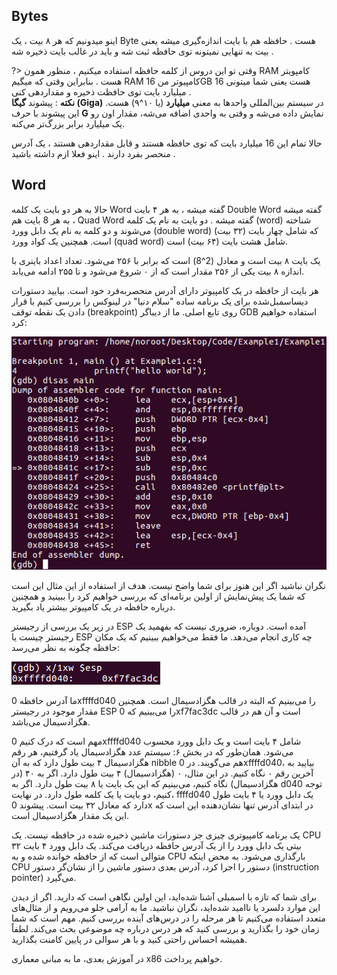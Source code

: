 ## Bytes

اینو میدونیم که هر ۸ بیت ، یک Byte هست . حافظه هم با بایت اندازه‌گیری میشه یعنی بیت به تنهایی نمیتونه توی حافظه ثبت شه و باید در غالب بایت ذخیره شه . 

?> وقتی تو این دروس از کلمه حافظه استفاده میکنیم ، منظور همون RAM کامپویتر هست . بنابراین وقتی که میگیم RAM کامپیوتر من 16GB هست یعنی شما میتونی 16 میلیارد بایت توی حافظت ذخیره و مقداردهی کنی .  
**نکته** : پیشوند **گیگا (Giga)** در سیستم بین‌المللی واحدها به معنی **میلیارد** (یا ۱۰^۹) هست. این پیشوند با حرف **G** نمایش داده می‌شه و وقتی به واحدی اضافه می‌شه، مقدار اون رو یک میلیارد برابر بزرگ‌تر می‌کنه.

حالا تمام این 16 میلیارد بایت که توی حافظه هستند و قابل مقداردهی هستند ، یک آدرس منحصر بفرد دارند . اینو فعلا ازم داشته باشید .

## Word

حالا به هر دو بایت یک کلمه Word گفته میشه ، به هر ۴ بایت Double Word گفته میشه ، به هر 8 بایت هم Quad Word گفته میشه .
دو بایت به نام یک کلمه (word) شناخته می‌شوند و دو کلمه به نام یک دابل وورد (double word) که شامل چهار بایت (۳۲ بیت) است. همچنین یک کواد وورد (quad word) شامل هشت بایت (۶۴ بیت) است.

یک بایت ۸ بیت است و معادل \(2^8\) است که برابر با ۲۵۶ می‌شود. تعداد اعداد باینری با اندازه ۸ بیت یکی از ۲۵۶ مقدار است که از ۰ شروع می‌شود و تا ۲۵۵ ادامه می‌یابد.

هر بایت از حافظه در یک کامپیوتر دارای آدرس منحصربه‌فرد خود است. بیایید دستورات دیساسمبل‌شده برای یک برنامه ساده "سلام دنیا" در لینوکس را بررسی کنیم با قرار دادن یک نقطه توقف (breakpoint) روی تابع اصلی. ما از دیباگر GDB استفاده خواهیم کرد:

![](../../imgs/X86-Course/1520519299095.jpg)

نگران نباشید اگر این هنوز برای شما واضح نیست. هدف از استفاده از این مثال این است که شما یک پیش‌نمایش از اولین برنامه‌ای که بررسی خواهیم کرد را ببینید و همچنین درباره حافظه در یک کامپیوتر بیشتر یاد بگیرید.

در زیر یک بررسی از رجیستر ESP آمده است. دوباره، ضروری نیست که بفهمید یک رجیستر چیست یا ESP چه کاری انجام می‌دهد. ما فقط می‌خواهیم ببینیم که یک مکان حافظه چگونه به نظر می‌رسد:

![](../../imgs/X86-Course/1520519298916.jpg)&nbsp;

ما آدرس حافظه 0xffffd040 را می‌بینیم که البته در قالب هگزادسیمال است. همچنین مقدار موجود در رجیستر ESP را می‌بینیم که 0xf7fac3dc است و آن هم در قالب هگزادسیمال می‌باشد.

مهم است که درک کنیم 0xffffd040 شامل ۴ بایت است و یک دابل وورد محسوب می‌شود. همان‌طور که در بخش ۶: سیستم عدد هگزادسیمال یاد گرفتیم، هر رقم هگزادسیمال ۴ بیت طول دارد که به آن nibble هم می‌گویند. در 0xffffd040، بیایید به آخرین رقم ۰ نگاه کنیم. در این مثال، ۰ (هگزادسیمال) ۴ بیت طول دارد. اگر به ۴۰ (در هگزادسیمال) نگاه کنیم، می‌بینیم که این یک بایت یا ۸ بیت طول دارد. اگر به d040 توجه کنیم، دو بایت یا یک کلمه طول دارد. در نهایت، ffffd040 یک دابل وورد یا ۴ بایت طول دارد که معادل ۳۲ بیت است. پیشوند 0x در ابتدای آدرس تنها نشان‌دهنده این است که این یک مقدار هگزادسیمال است.

یک برنامه کامپیوتری چیزی جز دستورات ماشین ذخیره شده در حافظه نیست. یک CPU ۳۲ بیتی یک دابل وورد را از یک آدرس حافظه دریافت می‌کند. یک دابل وورد ۴ بایت متوالی است که از حافظه خوانده شده و به CPU بارگذاری می‌شود. به محض اینکه CPU دستور را اجرا کرد، آدرس بعدی دستور ماشین را از نشان‌گر دستور (instruction pointer) می‌گیرد.

برای شما که تازه با اسمبلی آشنا شده‌اید، این اولین نگاهی است که دارید. اگر از دیدن این موارد دلسرد یا ناامید شده‌اید، نگران نباشید. ما به آرامی جلو می‌رویم و از مثال‌های متعدد استفاده می‌کنیم تا هر مرحله را در درس‌های آینده بررسی کنیم. مهم است که شما زمان خود را بگذارید و بررسی کنید که هر درس درباره چه موضوعی بحث می‌کند. لطفاً همیشه احساس راحتی کنید و با هر سوالی در پایین کامنت بگذارید.

در آموزش بعدی، ما به مبانی معماری x86 خواهیم پرداخت.